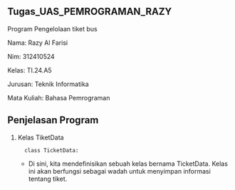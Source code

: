 ## Tugas_UAS_PEMROGRAMAN_RAZY
Program Pengelolaan tiket bus <p>
Nama: Razy Al Farisi <p>
Nim: 312410524 <p>
Kelas: TI.24.A5 <p>
Jurusan: Teknik Informatika <p> 
Mata Kuliah: Bahasa Pemrograman <p> 

## Penjelasan Program 
1. Kelas TiketData

         class TicketData:
   - Di sini, kita mendefinisikan sebuah kelas bernama TicketData. Kelas ini akan berfungsi sebagai wadah untuk menyimpan informasi tentang tiket.

